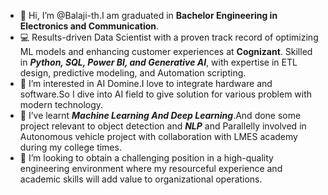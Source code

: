 - 👋 Hi, I’m @Balaji-th.I am graduated in **Bachelor Engineering in Electronics and Communication**.
- 💻 Results-driven Data Scientist with a proven track record of optimizing ML models and enhancing customer experiences at **Cognizant**. Skilled in **_Python, SQL, Power BI, and Generative AI_**, with expertise in ETL design, predictive modeling, and Automation scripting. 
- 💞️ I’m interested in AI Domine.I love to integrate hardware and software.So I dive into AI field to give solution for various problem with modern technology. 
- 🌱 I’ve learnt ***Machine Learning And Deep Learning***.And done some project relevant to object detection and ***NLP*** and Parallelly involved in 
Autonomous vehicle project with collaboration with LMES academy during my college times. 
- 👀 I’m looking to obtain a challenging position in a high-quality engineering environment where
my resourceful experience and academic skills will add value to organizational operations. 


<!---
Balaji-th/Balaji-th is a ✨ special ✨ repository because its `README.md` (this file) appears on your GitHub profile.
You can click the Preview link to take a look at your changes.
--->
